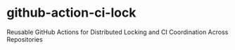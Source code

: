 # github-action-ci-lock
Reusable GitHub Actions for Distributed Locking and CI Coordination Across Repositories
